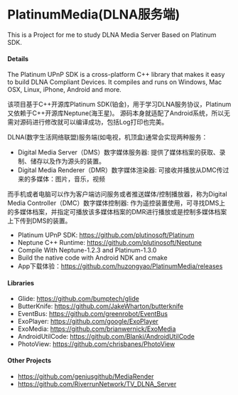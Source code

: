 # PlatinumMedia(DLNA服务端)
This is a Project for me to study DLNA Media Server Based on Platinum SDK.

#### Details
The Platinum UPnP SDK is a cross-platform C++ library that makes it easy to build DLNA Compliant Devices.
It compiles and runs on Windows, Mac OSX, Linux, iPhone, Android and more.

该项目基于C++开源库Platinum SDK(铂金)，用于学习DLNA服务协议，Platinum又依赖于C++开源库Neptune(海王星)。
源码本身就适配了Android系统，所以无需对源码进行修改就可以编译成功，包括Log打印也完美。

DLNA(数字生活网络联盟)服务端(如电视，机顶盒)通常会实现两种服务：
* Digital Media Server（DMS）数字媒体服务器: 提供了媒体档案的获取、录制、储存以及作为源头的装置。
* Digital Media Renderer（DMR）数字媒体渲染器: 可接收并播放从DMC传过来的多媒体：图片，音乐，视频

而手机或者电脑可以作为客户端访问服务或者推送媒体/控制播放器，称为Digital Media Controller（DMC）数字媒体控制器:
作为遥控装置使用，可寻找DMS上的多媒体档案，并指定可播放该多媒体档案的DMR进行播放或是控制多媒体档案上下传到DMS的装置。

* Platinum UPnP SDK: https://github.com/plutinosoft/Platinum
* Neptune C++ Runtime: https://github.com/plutinosoft/Neptune
* Compile With Neptune-1.2.3 and Platinum-1.3.0
* Build the native code with Android NDK and cmake
* App下载体验：https://github.com/huzongyao/PlatinumMedia/releases

#### Libraries
* Glide: https://github.com/bumptech/glide
* ButterKnife: https://github.com/JakeWharton/butterknife
* EventBus: https://github.com/greenrobot/EventBus
* ExoPlayer: https://github.com/google/ExoPlayer
* ExoMedia: https://github.com/brianwernick/ExoMedia
* AndroidUtilCode: https://github.com/Blankj/AndroidUtilCode
* PhotoView: https://github.com/chrisbanes/PhotoView

#### Other Projects
* https://github.com/geniusgithub/MediaRender
* https://github.com/RiverrunNetwork/TV_DLNA_Server

